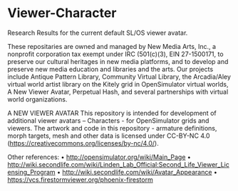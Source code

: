 # Viewer-Character
Research Results for the current default SL/OS viewer avatar.

These repositaries are owned and managed by New Media Arts, Inc., a nonprofit corporation tax exempt under IRC (501(c)(3), EIN 27-1500171, to preserve our cultural heritages in new media platforms, and to develop and preserve new media education and libraries and the arts.  Our projects include Antique Pattern Library, Community Virtual Library, the Arcadia/Aley virtual world artist library on the Kitely grid in OpenSimulator virtual worlds, A New Viewer Avatar, Perpetual Hash, and several partnerships with virtual world organizations. 

A NEW VIEWER AVATAR
This repository is intended for development of additional viewer avatars – Characters - for OpenSimulator grids and viewers. The artwork and code in this repository - armature definitions, morph targets, mesh and other data is licensed under CC-BY-NC 4.0 (https://creativecommons.org/licenses/by-nc/4.0/).

Other references:
    • http://opensimulator.org/wiki/Main_Page 
    • http://wiki.secondlife.com/wiki/Linden_Lab_Official:Second_Life_Viewer_Licensing_Program 
    • http://wiki.secondlife.com/wiki/Avatar_Appearance 
    • https://vcs.firestormviewer.org/phoenix-firestorm 

